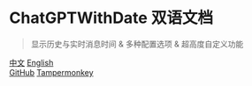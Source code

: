 # ChatGPTWithDate 双语文档

> 显示历史与实时消息时间 & 多种配置选项 & 超高度自定义功能

[中文](md/zh.md)
[English](md/en.md) <br/>
[GitHub](https://github.com/jiang-taibai/chatgpt-with-date)
[Tampermonkey](https://greasyfork.org/en/scripts/493949-chatgpt-with-date)